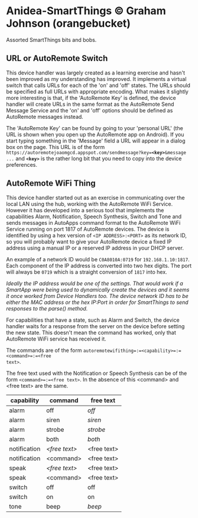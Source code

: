 # Anidea-SmartThings &copy; Graham Johnson (orangebucket)
Assorted SmartThings bits and bobs.

## URL or AutoRemote Switch
This device handler was largely created as a learning exercise and hasn't been improved as my understanding has improved. It implements a virtual switch that calls URLs for each of the 'on' and 'off' states. The URLs should be specified as full URLs with appropriate encoding. What makes it slightly more interesting is that, if the 'AutoRemote Key' is defined, the device handler will create URLs in the same format as the AutoRemote Send Message Service and the 'on' and 'off' options should be defined as AutoRemote messages instead.

The 'AutoRemote Key' can be found by going to your 'personal URL' (the URL is shown when you open up the AutoRemote app on Android). If you start typing something in the 'Message' field a URL will appear in a dialog box on the page. This URL is of the form <code>https:<i></i>//autoremotejoaomgcd.appspot.com/sendmessage?key=**&lt;key&gt;**&message ...</code> and <code>**&lt;key&gt;**</code> is the rather long bit that you need to copy into the device preferences.

## AutoRemote WiFi Thing
This device handler started out as an exercise in communicating over the local LAN using the hub, working with the AutoRemote WiFi Service. However it has developed into a serious tool that implements the capabilities Alarm, Notification, Speech Synthesis, Switch and Tone and sends messages in AutoApps command format to the AutoRemote WiFi Service running on port 1817 of AutoRemote devices. The device is identified by using a hex version of <code>&lt;IP ADDRESS&gt;:&lt;PORT&gt;</code> as its network ID, so you will probably want to give your AutoRemote device a fixed IP address using a manual IP or a reserved IP address in your DHCP server.
  
An example of a network ID would be <code>C0A8010A:0719</code> for <code>192.168.1.10:1817</code>. Each component of the IP address is converted into two hex digits. The port will always be <code>0719</code> which is a straight conversion of <code>1817</code> into hex.

*Ideally the IP address would be one of the settings. That would work if a SmartApp were being used to dynamically create the devices and it seems it once worked from Device Handlers too. The device network ID has to be either the MAC address or the hex IP:Port in order for SmartThings to send responses to the parse() method.*

For capabilities that have a state, such as Alarm and Switch, the device handler waits for a response from the server on the device before setting the new state. This doesn't mean the command has worked, only that AutoRemote WiFi service has received it.

The commands are of the form <code>autoremotewifithing=:=&lt;capability&gt;=:=&lt;command&gt;=:=&lt;free text&gt;</code>.

The free text used with the Notification or Speech Synthesis can be of the form <code>&lt;command&gt;=:=&lt;free text&gt;</code>. In the absence of this &lt;command&gt; and &lt;free text&gt; are the same.

|capability|command|free text|
|---|---|---|
|alarm|off|*off*|
|alarm|siren|*siren*|
|alarm|strobe|*strobe*|
|alarm|both|*both*|
|notification|*&lt;free text&gt;*|&lt;free text&gt;|
|notification|&lt;command&gt;|&lt;free text&gt;|
|speak|*&lt;free text&gt;*|&lt;free text&gt;|
|speak|&lt;command&gt;|&lt;free text&gt;|
|switch|off|off|
|switch|on|on|
|tone|beep|*beep*|
